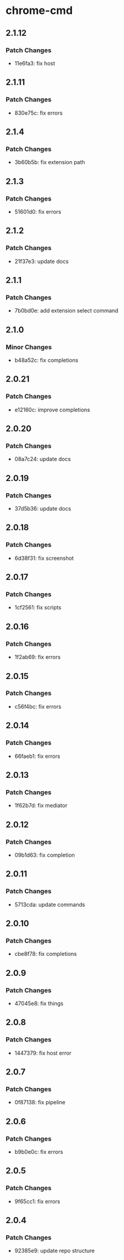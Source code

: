 # chrome-cmd

## 2.1.12

### Patch Changes

- 11e6fa3: fix host

## 2.1.11

### Patch Changes

- 830e75c: fix errors

## 2.1.4

### Patch Changes

- 3b60b5b: fix extension path

## 2.1.3

### Patch Changes

- 51601d0: fix errors

## 2.1.2

### Patch Changes

- 21f37e3: update docs

## 2.1.1

### Patch Changes

- 7b0bd0e: add extension select command

## 2.1.0

### Minor Changes

- b48a52c: fix completions

## 2.0.21

### Patch Changes

- e12160c: improve completions

## 2.0.20

### Patch Changes

- 08a7c24: update docs

## 2.0.19

### Patch Changes

- 37d5b36: update docs

## 2.0.18

### Patch Changes

- 6d38f31: fix screenshot

## 2.0.17

### Patch Changes

- 1cf2561: fix scripts

## 2.0.16

### Patch Changes

- 1f2ab69: fix errors

## 2.0.15

### Patch Changes

- c56f4bc: fix errors

## 2.0.14

### Patch Changes

- 66faeb1: fix errors

## 2.0.13

### Patch Changes

- 1f62b7d: fix mediator

## 2.0.12

### Patch Changes

- 09b1d63: fix completion

## 2.0.11

### Patch Changes

- 5713cda: update commands

## 2.0.10

### Patch Changes

- cbe8f78: fix completions

## 2.0.9

### Patch Changes

- 47045e8: fix things

## 2.0.8

### Patch Changes

- 1447379: fix host error

## 2.0.7

### Patch Changes

- 0f87138: fix pipeline

## 2.0.6

### Patch Changes

- b9b0e0c: fix errors

## 2.0.5

### Patch Changes

- 9f65cc1: fix errors

## 2.0.4

### Patch Changes

- 92385e9: update repo structure

